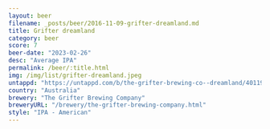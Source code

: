 ```yaml
---
layout: beer
filename: _posts/beer/2016-11-09-grifter-dreamland.md
title: Grifter dreamland
category: beer
score: 7
beer-date: "2023-02-26"
desc: "Average IPA"
permalink: /beer/:title.html
img: /img/list/grifter-dreamland.jpeg
untappd: "https://untappd.com/b/the-grifter-brewing-co--dreamland/4011980"
country: "Australia"
brewery: "The Grifter Brewing Company"
breweryURL: "/brewery/the-grifter-brewing-company.html"
style: "IPA - American"
---
```

